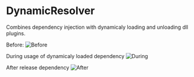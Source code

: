 # DynamicResolver
Combines dependency injection with dynamicaly loading and unloading dll plugins.

Before:
![Before](http://lukasz-jankowski.pl/wp-content/uploads/2016/03/1.png "Before")

During usage of dynamicaly loaded dependency
![During](http://lukasz-jankowski.pl/wp-content/uploads/2016/03/2.png "During")

After release dependency
![After](http://lukasz-jankowski.pl/wp-content/uploads/2016/03/3.png "After")